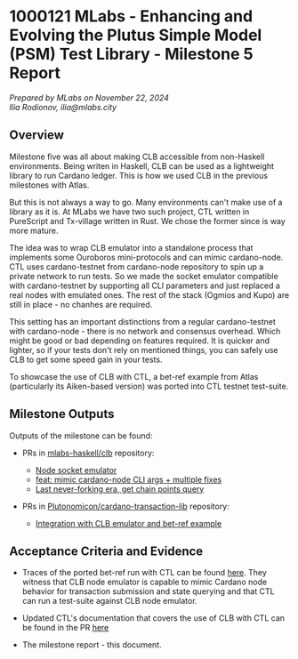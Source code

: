 # 1000121 MLabs - Enhancing and Evolving the Plutus Simple Model (PSM) Test Library - Milestone 5 Report

_Prepared  by MLabs on November 22, 2024_\
_Ilia Rodionov, ilia@mlabs.city_

## Overview

Milestone five was all about making CLB accessible from non-Haskell environments.
Being writen in Haskell, CLB can be used as a lightweight library to run  Cardano
ledger. This is how we used CLB in the previous milestones with Atlas.

But this is not always a way to go. Many environments can't make use of
a library as it is. At MLabs we have two such project, CTL written in PureScript
and Tx-village written in Rust. We chose the former since is way more mature.

The idea was to wrap CLB emulator into a standalone process that implements some
Ouroboros mini-protocols and can mimic cardano-node. CTL uses cardano-testnet from
cardano-node repository to spin up a private network to run tests. So we made the
socket emulator compatible with cardano-testnet by supporting all CLI parameters
and just replaced a real nodes with emulated ones. The rest of the stack (Ogmios
and Kupo) are still in place - no chanhes are required.

This setting has an important distinctions from a regular cardano-testnet with
cardano-node - there is no network and consensus overhead. Which might be good
or bad depending on features required. It is quicker and  lighter, so if your
tests don't rely on mentioned things, you can safely use CLB to get some speed
gain in your tests.

To showcase the use of CLB with CTL, a bet-ref example from Atlas (particularly
its Aiken-based version) was ported into CTL testnet test-suite.

## Milestone Outputs

Outputs of the milestone can be found:

* PRs in [mlabs-haskell/clb](https://github.com/mlabs-haskell/clb) repository:
  * [Node socket emulator](https://github.com/mlabs-haskell/clb/pull/49)
  * [feat: mimic cardano-node CLI args + multiple fixes](https://github.com/mlabs-haskell/clb/pull/53)
  * [Last never-forking era, get chain points query](https://github.com/mlabs-haskell/clb/pull/56)

* PRs in [Plutonomicon/cardano-transaction-lib](https://github.com/Plutonomicon/cardano-transaction-lib) repository:
  * [Integration with CLB emulator and bet-ref example](https://github.com/Plutonomicon/cardano-transaction-lib/pull/1655)

## Acceptance Criteria and Evidence

* Traces of the ported bet-ref run with CTL can be found
[here](TODO:).
They witness that CLB node emulator is capable to mimic Cardano node
behavior for transaction submission and state querying
and that CTL can run a test-suite against CLB node emulator.

* Updated CTL's documentation that covers the use of CLB with CTL can be found
in the PR [here](TODO:)

* The milestone report - this document.
